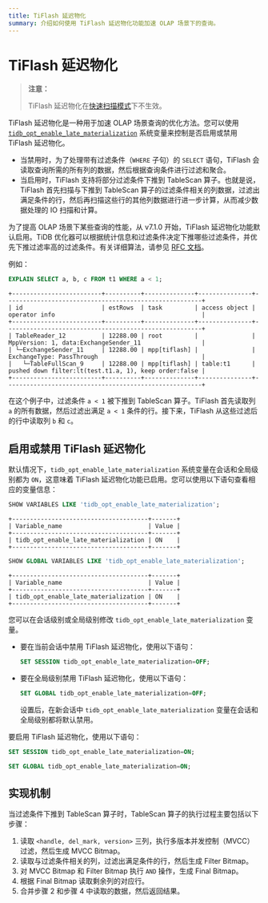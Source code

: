 ```yaml
---
title: TiFlash 延迟物化
summary: 介绍如何使用 TiFlash 延迟物化功能加速 OLAP 场景下的查询。
---
```


# TiFlash 延迟物化

> **注意：**
>
> TiFlash 延迟物化在[快速扫描模式](/tiflash/use-fastscan.md)下不生效。

TiFlash 延迟物化是一种用于加速 OLAP 场景查询的优化方法。您可以使用 [`tidb_opt_enable_late_materialization`](/system-variables.md#tidb_opt_enable_late_materialization-new-in-v700) 系统变量来控制是否启用或禁用 TiFlash 延迟物化。

- 当禁用时，为了处理带有过滤条件（`WHERE` 子句）的 `SELECT` 语句，TiFlash 会读取查询所需的所有列的数据，然后根据查询条件进行过滤和聚合。
- 当启用时，TiFlash 支持将部分过滤条件下推到 TableScan 算子。也就是说，TiFlash 首先扫描与下推到 TableScan 算子的过滤条件相关的列数据，过滤出满足条件的行，然后再扫描这些行的其他列数据进行进一步计算，从而减少数据处理的 IO 扫描和计算。

为了提高 OLAP 场景下某些查询的性能，从 v7.1.0 开始，TiFlash 延迟物化功能默认启用。TiDB 优化器可以根据统计信息和过滤条件决定下推哪些过滤条件，并优先下推过滤率高的过滤条件。有关详细算法，请参见 [RFC 文档](https://github.com/pingcap/tidb/tree/release-8.1/docs/design/2022-12-06-support-late-materialization.md)。

例如：

```sql
EXPLAIN SELECT a, b, c FROM t1 WHERE a < 1;
```

```
+-------------------------+----------+--------------+---------------+-------------------------------------------------------+
| id                      | estRows  | task         | access object | operator info                                         |
+-------------------------+----------+--------------+---------------+-------------------------------------------------------+
| TableReader_12          | 12288.00 | root         |               | MppVersion: 1, data:ExchangeSender_11                 |
| └─ExchangeSender_11     | 12288.00 | mpp[tiflash] |               | ExchangeType: PassThrough                             |
|   └─TableFullScan_9     | 12288.00 | mpp[tiflash] | table:t1      | pushed down filter:lt(test.t1.a, 1), keep order:false |
+-------------------------+----------+--------------+---------------+-------------------------------------------------------+
```

在这个例子中，过滤条件 `a < 1` 被下推到 TableScan 算子。TiFlash 首先读取列 `a` 的所有数据，然后过滤出满足 `a < 1` 条件的行。接下来，TiFlash 从这些过滤后的行中读取列 `b` 和 `c`。

## 启用或禁用 TiFlash 延迟物化

默认情况下，`tidb_opt_enable_late_materialization` 系统变量在会话和全局级别都为 `ON`，这意味着 TiFlash 延迟物化功能已启用。您可以使用以下语句查看相应的变量信息：

```sql
SHOW VARIABLES LIKE 'tidb_opt_enable_late_materialization';
```

```
+--------------------------------------+-------+
| Variable_name                        | Value |
+--------------------------------------+-------+
| tidb_opt_enable_late_materialization | ON    |
+--------------------------------------+-------+
```

```sql
SHOW GLOBAL VARIABLES LIKE 'tidb_opt_enable_late_materialization';
```

```
+--------------------------------------+-------+
| Variable_name                        | Value |
+--------------------------------------+-------+
| tidb_opt_enable_late_materialization | ON    |
+--------------------------------------+-------+
```

您可以在会话级别或全局级别修改 `tidb_opt_enable_late_materialization` 变量。

- 要在当前会话中禁用 TiFlash 延迟物化，使用以下语句：

    ```sql
    SET SESSION tidb_opt_enable_late_materialization=OFF;
    ```

- 要在全局级别禁用 TiFlash 延迟物化，使用以下语句：

    ```sql
    SET GLOBAL tidb_opt_enable_late_materialization=OFF;
    ```

    设置后，在新会话中 `tidb_opt_enable_late_materialization` 变量在会话和全局级别都将默认禁用。

要启用 TiFlash 延迟物化，使用以下语句：

```sql
SET SESSION tidb_opt_enable_late_materialization=ON;
```

```sql
SET GLOBAL tidb_opt_enable_late_materialization=ON;
```

## 实现机制

当过滤条件下推到 TableScan 算子时，TableScan 算子的执行过程主要包括以下步骤：

1. 读取 `<handle, del_mark, version>` 三列，执行多版本并发控制（MVCC）过滤，然后生成 MVCC Bitmap。
2. 读取与过滤条件相关的列，过滤出满足条件的行，然后生成 Filter Bitmap。
3. 对 MVCC Bitmap 和 Filter Bitmap 执行 `AND` 操作，生成 Final Bitmap。
4. 根据 Final Bitmap 读取剩余列的对应行。
5. 合并步骤 2 和步骤 4 中读取的数据，然后返回结果。
